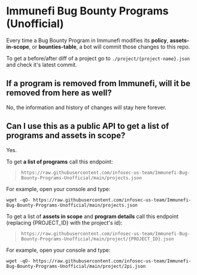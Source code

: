 # Immunefi Bug Bounty Programs (Unofficial)
Every time a Bug Bounty Program in Immunefi modifies its **policy**, **assets-in-scope**, or **bounties-table**, a bot will commit those changes to this repo.

To get a before/after diff of a project go to `./project/{project-name}.json` and check it's latest commit.

## If a program is removed from Immunefi, will it be removed from here as well?
No, the information and history of changes will stay here forever.

## Can I use this as a public API to get a list of programs and assets in scope?
Yes.

To get **a list of programs** call this endpoint:

> `https://raw.githubusercontent.com/infosec-us-team/Immunefi-Bug-Bounty-Programs-Unofficial/main/projects.json`

For example, open your console and type:
```
wget -qO- https://raw.githubusercontent.com/infosec-us-team/Immunefi-Bug-Bounty-Programs-Unofficial/main/projects.json
```

To get a list of **assets in scope** and **program details** call this endpoint (replacing {PROJECT_ID} with the project's id):

> `https://raw.githubusercontent.com/infosec-us-team/Immunefi-Bug-Bounty-Programs-Unofficial/main/project/{PROJECT_ID}.json`

For example, open your console and type:
```
wget -qO- https://raw.githubusercontent.com/infosec-us-team/Immunefi-Bug-Bounty-Programs-Unofficial/main/project/2pi.json
```
